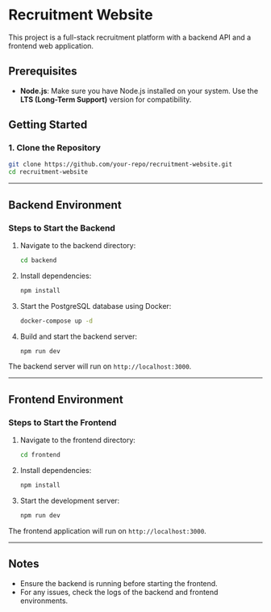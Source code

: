# Recruitment Website

This project is a full-stack recruitment platform with a backend API and a frontend web application.

## Prerequisites

- **Node.js**: Make sure you have Node.js installed on your system. Use the **LTS (Long-Term Support)** version for compatibility.

## Getting Started

### 1. Clone the Repository

```bash
git clone https://github.com/your-repo/recruitment-website.git
cd recruitment-website
```

---

## Backend Environment

### Steps to Start the Backend

1. Navigate to the backend directory:

   ```bash
   cd backend
   ```

2. Install dependencies:

   ```bash
   npm install
   ```

3. Start the PostgreSQL database using Docker:

   ```bash
   docker-compose up -d
   ```

4. Build and start the backend server:

   ```bash
   npm run dev
   ```

The backend server will run on `http://localhost:3000`.

---

## Frontend Environment

### Steps to Start the Frontend

1. Navigate to the frontend directory:

   ```bash
   cd frontend
   ```

2. Install dependencies:

   ```bash
   npm install
   ```

3. Start the development server:

   ```bash
   npm run dev
   ```

The frontend application will run on `http://localhost:3000`.

---

## Notes

- Ensure the backend is running before starting the frontend.
- For any issues, check the logs of the backend and frontend environments.
